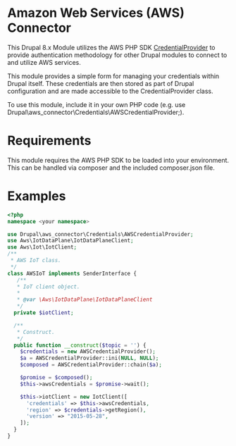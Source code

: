 # Amazon Web Services (AWS) Connector

This Drupal 8.x Module utilizes the AWS PHP SDK [CredentialProvider](http://docs.aws.amazon.com/aws-sdk-php/v3/api/class-Aws.Credentials.CredentialProvider.html) to provide authentication methodology for other Drupal modules to connect to and utilize AWS services. 

This module provides a simple form for managing your credentials within Drupal itself. These credentials are then stored as part of Drupal configuration and are made accessible to the CredentialProvider class.

To use this module, include it in your own PHP code (e.g. use Drupal\aws_connector\Credentials\AWSCredentialProvider;). 

# Requirements

This module requires the AWS PHP SDK to be loaded into your environment. This can be handled via composer and the included composer.json file.

# Examples
```php
<?php
namespace <your namespace>

use Drupal\aws_connector\Credentials\AWSCredentialProvider;
use Aws\IotDataPlane\IotDataPlaneClient;
use Aws\Iot\IotClient;
/**
 * AWS IoT class.
 */
class AWSIoT implements SenderInterface {
   /**
   * IoT client object.
   *
   * @var \Aws\IotDataPlane\IotDataPlaneClient
   */
  private $iotClient;

  /**
   * Construct.
   */
  public function __construct($topic = '') {
    $credentials = new AWSCredentialProvider();
    $a = AWSCredentialProvider::ini(NULL, NULL);
    $composed = AWSCredentialProvider::chain($a);

    $promise = $composed();
    $this->awsCredentials = $promise->wait();

    $this->iotClient = new IotClient([
      'credentials' => $this->awsCredentials,
      'region' => $credentials->getRegion(),
      'version' => "2015-05-28",
    ]);
  }
}
```